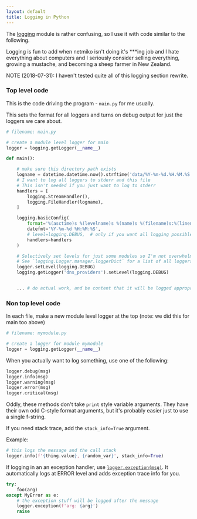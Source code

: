 ```yaml
---
layout: default
title: Logging in Python
---
```


The [logging](https://docs.python.org/3/library/logging.html) module is rather
confusing, so I use it with code similar to the following.

Logging is fun to add when netmiko isn't doing it's ***ing job and I hate
everything about computers and I seriously consider selling everything, growing
a mustache, and becoming a sheep farmer in New Zealand.

NOTE (2018-07-31): I haven't tested quite all of this logging section rewrite.

### Top level code

This is the code driving the program - `main.py` for me usually.

This sets the format for all loggers and turns on debug output for just the
loggers we care about.

```python
# filename: main.py

# create a module level logger for main
logger = logging.getLogger(__name__)

def main():

    # make sure this directory path exists
    logname = datetime.datetime.now().strftime('data/%Y-%m-%d.%H.%M.%S.log')
    # I want to log all loggers to stderr and this file
    # This isn't needed if you just want to log to stderr
    handlers = [
        logging.StreamHandler(),
        logging.FileHandler(logname),
    ]

    logging.basicConfig(
        format='%(asctime)s %(levelname)s %(name)s %(filename)s:%(lineno)s -- %(message)s',
        datefmt='%Y-%m-%d %H:%M:%S',
        # level=logging.DEBUG,  # only if you want all logging possible from everywhere
        handlers=handlers
    )

    # Selectively set levels for just some modules so I'm not overwhelmed by logging
    # See `logging.Logger.manager.loggerDict` for a list of all loggers
    logger.setLevel(logging.DEBUG)
    logging.getLogger('dns_providers').setLevel(logging.DEBUG)


    ... # do actual work, and be content that it will be logged appropriately
```

### Non top level code

In each file, make a new module level logger at the top (note: we did this for main too above)

```python
# filename: mymodule.py

# create a logger for module mymodule
logger = logging.getLogger(__name__)
```

When you actually want to log something, use one of the following:

```python
logger.debug(msg)
logger.info(msg)
logger.warning(msg)
logger.error(msg)
logger.critical(msg)
```

Oddly, these methods don't take `print` style variable arguments. They have their own odd C-style format arguments, but it's probably easier just to use a single f-string.

If you need stack trace, add the `stack_info=True` argument.

Example:

```python
# this logs the message and the call stack
logger.info(f'{thing.value}, {random_var}', stack_info=True)
```

If logging in an an exception handler, use
[`logger.exception(msg)`](https://docs.python.org/3/library/logging.html#logging.Logger.exception). It automatically logs at ERROR level and adds exception trace info for you.

```python
try:
    foo(arg)
except MyError as e:
    # the exception stuff will be logged after the message
    logger.exception(f'arg: {arg}')
    raise
```
